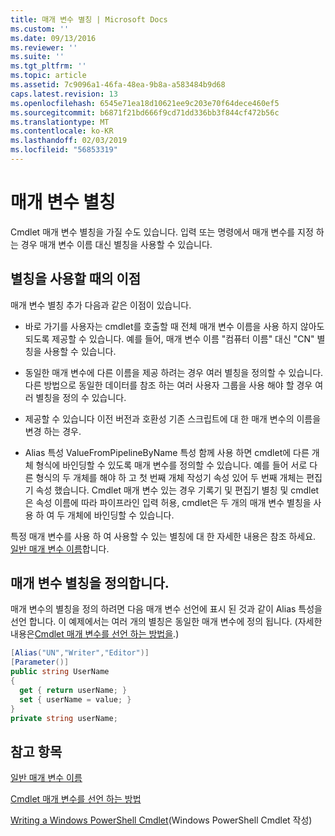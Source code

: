 ```yaml
---
title: 매개 변수 별칭 | Microsoft Docs
ms.custom: ''
ms.date: 09/13/2016
ms.reviewer: ''
ms.suite: ''
ms.tgt_pltfrm: ''
ms.topic: article
ms.assetid: 7c9096a1-46fa-48ea-9b8a-a583484b9d68
caps.latest.revision: 13
ms.openlocfilehash: 6545e71ea18d10621ee9c203e70f64dece460ef5
ms.sourcegitcommit: b6871f21bd666f9cd71dd336bb3f844cf472b56c
ms.translationtype: MT
ms.contentlocale: ko-KR
ms.lasthandoff: 02/03/2019
ms.locfileid: "56853319"
---
```

# <a name="parameter-aliases"></a>매개 변수 별칭

Cmdlet 매개 변수 별칭을 가질 수도 있습니다. 입력 또는 명령에서 매개 변수를 지정 하는 경우 매개 변수 이름 대신 별칭을 사용할 수 있습니다.

## <a name="benefits-of-using-aliases"></a>별칭을 사용할 때의 이점

매개 변수 별칭 추가 다음과 같은 이점이 있습니다.

- 바로 가기를 사용자는 cmdlet를 호출할 때 전체 매개 변수 이름을 사용 하지 않아도 되도록 제공할 수 있습니다. 예를 들어, 매개 변수 이름 "컴퓨터 이름" 대신 "CN" 별칭을 사용할 수 있습니다.

- 동일한 매개 변수에 다른 이름을 제공 하려는 경우 여러 별칭을 정의할 수 있습니다. 다른 방법으로 동일한 데이터를 참조 하는 여러 사용자 그룹을 사용 해야 할 경우 여러 별칭을 정의 수 있습니다.

- 제공할 수 있습니다 이전 버전과 호환성 기존 스크립트에 대 한 매개 변수의 이름을 변경 하는 경우.

- Alias 특성 ValueFromPipelineByName 특성 함께 사용 하면 cmdlet에 다른 개체 형식에 바인딩할 수 있도록 매개 변수를 정의할 수 있습니다. 예를 들어 서로 다른 형식의 두 개체를 해야 하 고 첫 번째 개체 작성기 속성 있어 두 번째 개체는 편집기 속성 했습니다. Cmdlet 매개 변수 있는 경우 기록기 및 편집기 별칭 및 cmdlet은 속성 이름에 따라 파이프라인 입력 허용, cmdlet은 두 개의 매개 변수 별칭을 사용 하 여 두 개체에 바인딩할 수 있습니다.

특정 매개 변수를 사용 하 여 사용할 수 있는 별칭에 대 한 자세한 내용은 참조 하세요. [일반 매개 변수 이름](./common-parameter-names.md)합니다.

## <a name="defining-parameter-aliases"></a>매개 변수 별칭을 정의합니다.

매개 변수의 별칭을 정의 하려면 다음 매개 변수 선언에 표시 된 것과 같이 Alias 특성을 선언 합니다. 이 예제에서는 여러 개의 별칭은 동일한 매개 변수에 정의 됩니다. (자세한 내용은[Cmdlet 매개 변수를 선언 하는 방법을](./how-to-declare-cmdlet-parameters.md).)

```csharp
[Alias("UN","Writer","Editor")]
[Parameter()]
public string UserName
{
  get { return userName; }
  set { userName = value; }
}
private string userName;
```

## <a name="see-also"></a>참고 항목

[일반 매개 변수 이름](./common-parameter-names.md)

[Cmdlet 매개 변수를 선언 하는 방법](./how-to-declare-cmdlet-parameters.md)

[Writing a Windows PowerShell Cmdlet](./writing-a-windows-powershell-cmdlet.md)(Windows PowerShell Cmdlet 작성)
